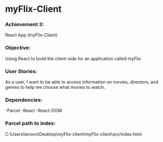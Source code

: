 # myFlix-Client
### Achievement 3:
React App (myFlix-Client)

### Objective:
Using React to build the client-side for an application called myFlix
### User Stories: 
As a user, I want to be able to access information on movies, directors, and genres to help me choose what movies to watch.
### Dependencies:
-Parcel -React -React-DOM
###  Parcel path to index:
C:\Users\lenovo\Desktop\myFlix-client\myFlix-client\src/index.html
